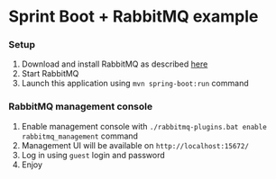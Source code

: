Sprint Boot + RabbitMQ example
=
### Setup

1. Download and install RabbitMQ as described [here](https://www.rabbitmq.com/download.html)
1. Start RabbitMQ
1. Launch this application using `mvn spring-boot:run` command

### RabbitMQ management console

1. Enable management console with `./rabbitmq-plugins.bat enable rabbitmq_management` command
1. Management UI will be available on `http://localhost:15672/`
1. Log in using `guest` login and password
1. Enjoy